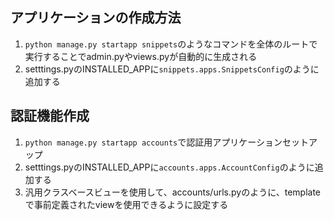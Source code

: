 ## アプリケーションの作成方法
1. `python manage.py startapp snippets`のようなコマンドを全体のルートで実行することでadmin.pyやviews.pyが自動的に生成される
2. setttings.pyのINSTALLED_APPに`snippets.apps.SnippetsConfig`のように追加する

## 認証機能作成
1. `python manage.py startapp accounts`で認証用アプリケーションセットアップ
2. setttings.pyのINSTALLED_APPに`accounts.apps.AccountConfig`のように追加する
3. 汎用クラスベースビューを使用して、accounts/urls.pyのように、templateで事前定義されたviewを使用できるように設定する

